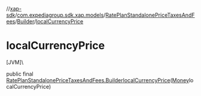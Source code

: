 //[xap-sdk](../../../../index.md)/[com.expediagroup.sdk.xap.models](../../index.md)/[RatePlanStandalonePriceTaxesAndFees](../index.md)/[Builder](index.md)/[localCurrencyPrice](local-currency-price.md)

# localCurrencyPrice

[JVM]\

public final [RatePlanStandalonePriceTaxesAndFees.Builder](index.md)[localCurrencyPrice](local-currency-price.md)([Money](../../-money/index.md)localCurrencyPrice)
